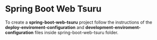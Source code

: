 # Spring Boot Web Tsuru

To create a **spring-boot-web-tsuru** project follow the instructions of the **deploy-enviroment-configuration** and **development-enviroment-configuration** files inside spring-boot-web-tsuru folder.